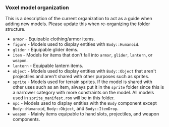 ### Voxel model organization

This is a description of the current organization to act as a guide when adding new models. Please update this when re-organizing the folder structure.

* `armor` - Equipable clothing/armor items.
* `figure` - Models used to display entities with `Body::Humanoid`.
* `glider` - Equipable glider items.
* `item` - Models for items that don't fall into `armor`, `glider`, `lantern`, or `weapon`.
* `lantern` - Equipable lantern items.
* `object` - Models used to display entities with `Body::Object` that aren't projectiles and aren't shared with other purposes such as sprites.
* `sprite` - Models used for terrain sprites. If the model is shared with other uses such as an item, always put it in the `sprite` folder since this is a narrower category with more constraints on the model. All models used in `sprite_manifest.ron` will be in this folder.
* `npc` -  Models used to display entities with the `Body` component except `Body::Humanoid`, `Body::Object`, and `Body::ItemDrop`.
* `weapon` - Mainly items equipable to hand slots, projectiles, and weapon components.
